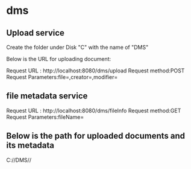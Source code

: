 # dms
## Upload service
Create the folder under Disk "C" with the name of "DMS"

Below is the URL for uploading document:

Request URL : http://localhost:8080/dms/upload
Request method:POST
Request Parameters:file=<file object>,creator=<creator name>,modifier=<modifier name>

## file metadata service

Request URL : http://localhost:8080/dms/fileInfo
Request method:GET
Request Parameters:fileName=<uploaded file name>

## Below is the path for uploaded documents and its metadata

C://DMS//

